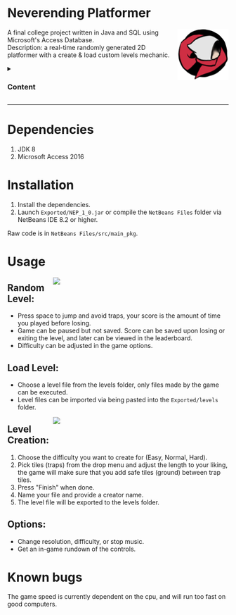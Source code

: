 # Neverending Platformer

<img align="right" src="/Exported/res/icon.png">

A final college project written in Java and SQL using Microsoft's Access Database.<br>
Description: a real-time randomly generated 2D platformer with a create & load custom levels mechanic.

<details>
  <summary><h3>Content</h3></summary>

- [Dependencies](#dependencies)
- [Installation](#installation)
- [Usage](#usage)
  - [Random Level](#random-level)
  - [Load Level](#load-level)
  - [Level Creation](#level-creation)
  - [Options](#options)
- [Known bugs](#known-bugs)

</details>
<hr>

# Dependencies

1. JDK 8
2. Microsoft Access 2016

# Installation

1. Install the dependencies.
2. Launch `Exported/NEP_1_0.jar` or compile the `NetBeans Files` folder via NetBeans IDE 8.2 or higher.

Raw code is in `NetBeans Files/src/main_pkg`.

# Usage

<img align="right" style="width:400px; height:auto;" src="https://github.com/ElenaChes/Java-SQL-Game--Neverending-Platformer/assets/54331769/9700df83-6216-4429-9354-0b0b5ff51786">

## Random Level:

- Press space to jump and avoid traps, your score is the amount of time you played before losing.
- Game can be paused but not saved. Score can be saved upon losing or exiting the level, and later can be viewed in the leaderboard.
- Difficulty can be adjusted in the game options.

## Load Level:

- Choose a level file from the levels folder, only files made by the game can be executed.
- Level files can be imported via being pasted into the `Exported/levels` folder.

<img align="right" style="width:400px; height:auto;" src="https://github.com/ElenaChes/Java-SQL-Game--Neverending-Platformer/assets/54331769/86369bce-d784-49e7-ba78-7e5a8f7137f6">

## Level Creation:

1. Choose the difficulty you want to create for (Easy, Normal, Hard).
2. Pick tiles (traps) from the drop menu and adjust the length to your liking, the game will make sure that you add safe tiles (ground) between trap tiles.
3. Press "Finish" when done.
4. Name your file and provide a creator name.
5. The level file will be exported to the levels folder.

## Options:

- Change resolution, difficulty, or stop music.
- Get an in-game rundown of the controls.

# Known bugs

The game speed is currently dependent on the cpu, and will run too fast on good computers.
